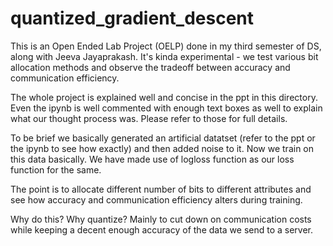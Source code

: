 # quantized_gradient_descent
This is an Open Ended Lab Project (OELP) done in my third semester of DS, along with Jeeva Jayaprakash. It's kinda experimental - we test various bit allocation methods and observe the tradeoff between accuracy and communication efficiency.

The whole project is explained well and concise in the ppt in this directory. Even the ipynb is well commented with enough text boxes as well to explain what our thought process was. Please refer to those for full details.

To be brief we basically generated an artificial datatset (refer to the ppt or the ipynb to see how exactly) and then added noise to it. Now we train on this data basically. We have made use of logloss function as our loss function for the same.

The point is to allocate different number of bits to different attributes and see how accuracy and communication efficiency alters during training. 

Why do this? Why quantize? Mainly to cut down on communication costs while keeping a decent enough accuracy of the data we send to a server.
